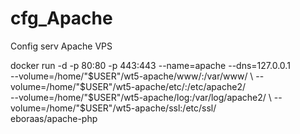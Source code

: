 # cfg_Apache
Config serv Apache VPS

docker run -d -p 80:80 -p 443:443 --name=apache --dns=127.0.0.1 \
 --volume=/home/"$USER"/wt5-apache/www/:/var/www/ \
 --volume=/home/"$USER"/wt5-apache/etc/:/etc/apache2/ \
 --volume=/home/"$USER"/wt5-apache/log:/var/log/apache2/ \
 --volume=/home/"$USER"/wt5-apache/ssl:/etc/ssl/ \
 eboraas/apache-php
